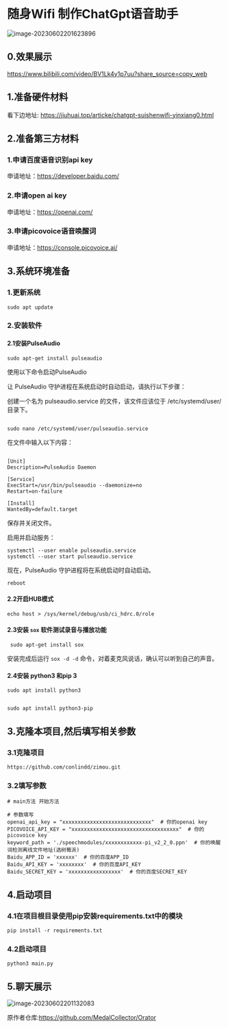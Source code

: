 # 随身Wifi 制作ChatGpt语音助手

![image-20230602201623896](https://s2.loli.net/2023/06/02/CRax1UwiukAtJY7.png)

## 0.效果展示

https://www.bilibili.com/video/BV1Lk4y1p7uu?share_source=copy_web

## 1.准备硬件材料

看下边地址:
https://jiuhuai.top/articke/chatgpt-suishenwifi-yinxiang0.html

## 2.准备第三方材料

### 1.申请百度语音识别api key

申请地址：https://developer.baidu.com/

### 2.申请open ai key

申请地址：https://openai.com/

### 3.申请picovoice语音唤醒词

申请地址：https://console.picovoice.ai/



## 3.系统环境准备

### 1.更新系统

```
sudo apt update
```

### 2.安装软件

#### 2.1安装PulseAudio

```
sudo apt-get install pulseaudio
```

使用以下命令启动PulseAudio

让 PulseAudio 守护进程在系统启动时自动启动，请执行以下步骤：

创建一个名为 pulseaudio.service 的文件，该文件应该位于 /etc/systemd/user/ 目录下。

```

sudo nano /etc/systemd/user/pulseaudio.service
```

在文件中输入以下内容：

```

[Unit]
Description=PulseAudio Daemon

[Service]
ExecStart=/usr/bin/pulseaudio --daemonize=no
Restart=on-failure

[Install]
WantedBy=default.target
```

保存并关闭文件。

启用并启动服务：

```
systemctl --user enable pulseaudio.service
systemctl --user start pulseaudio.service
```

现在，PulseAudio 守护进程将在系统启动时自动启动。

```
reboot
```

#### 2.2开启HUB模式

```
echo host > /sys/kernel/debug/usb/ci_hdrc.0/role
```

#### 2.3安装 `sox` 软件测试录音与播放功能

```python3
 sudo apt-get install sox
```

安装完成后运行 `sox -d -d` 命令，对着麦克风说话，确认可以听到自己的声音。

#### 2.4安装 python3 和pip 3

```
sudo apt install python3


sudo apt install python3-pip
```

## 3.克隆本项目,然后填写相关参数

### 3.1克隆项目

```
https://github.com/conlindd/zimou.git
```



### 3.2填写参数

```
# main方法 开始方法

# 参数填写
openai_api_key = "xxxxxxxxxxxxxxxxxxxxxxxxxxxxx"  # 你的openai key
PICOVOICE_API_KEY = "xxxxxxxxxxxxxxxxxxxxxxxxxxxxxxxxxxx"  # 你的picovoice key
keyword_path = './speechmodules/xxxxxxxxxxxx-pi_v2_2_0.ppn'  # 你的唤醒词检测离线文件地址(选树莓派)
Baidu_APP_ID = 'xxxxxx'  # 你的百度APP_ID
Baidu_API_KEY = 'xxxxxxxx'  # 你的百度API_KEY
Baidu_SECRET_KEY = 'xxxxxxxxxxxxxxxxx'  # 你的百度SECRET_KEY

```

## 4.启动项目

### 4.1在项目根目录使用pip安装requirements.txt中的模块

```
pip install -r requirements.txt
```

### 4.2启动项目

```
python3 main.py
```



## 5.聊天展示

![image-20230602201132083](https://s2.loli.net/2023/06/02/lopYrSVc8tFEG1A.png)





原作者仓库:https://github.com/MedalCollector/Orator